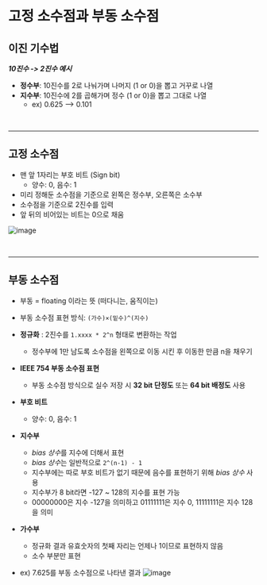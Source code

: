 # **고정 소수점과 부동 소수점**

## 이진 기수법

**_10진수 -> 2진수 예시_**

- **정수부**: 10진수를 2로 나눠가며 나머지 (1 or 0)을 뽑고 거꾸로 나열
- **지수부**: 10진수에 2를 곱해가며 정수 (1 or 0)을 뽑고 그대로 나열
  - ex) 0.625 --> 0.101

<br>

---

## **고정 소수점**

- 맨 앞 1자리는 부호 비트 (Sign bit)
  - 양수: 0, 음수: 1
- 미리 정해둔 소수점을 기준으로 왼쪽은 정수부, 오른쪽은 소수부
- 소수점을 기준으로 2진수를 입력
- 앞 뒤의 비어있는 비트는 0으로 채움

![image](https://user-images.githubusercontent.com/60606025/171542013-4a6aaa89-7f8a-48d8-800c-ab92c5bb833c.png)

<br>

---

## **부동 소수점**

- 부동 = floating 이라는 뜻 (떠다니는, 움직이는)
- 부동 소수점 표현 방식: `(가수)×(밑수)^(지수)`
- **정규화** : 2진수를 `1.xxxx * 2^n` 형태로 변환하는 작업
  - 정수부에 1만 남도록 소수점을 왼쪽으로 이동 시킨 후 이동한 만큼 n을 채우기
- **IEEE 754 부동 소수점 표현**
  - 부동 소수점 방식으로 실수 저장 시 **32 bit 단정도** 또는 **64 bit 배정도** 사용
- **부호 비트**
  - 양수: 0, 음수: 1
- **지수부**
  - *bias 상수*를 지수에 더해서 표현
  - *bias 상수*는 일반적으로 `2^(n-1) - 1`
  - 지수부에는 따로 부호 비트가 없기 때문에 음수를 표현하기 위해 _bias 상수_ 사용
  - 지수부가 8 bit라면 -127 ~ 128의 지수를 표현 가능
  - 00000000은 지수 -127을 의미하고 01111111은 지수 0, 11111111은 지수 128을 의미
- **가수부**

  - 정규화 결과 유효숫자의 첫째 자리는 언제나 1이므로 표현하지 않음
  - 소수 부분만 표현

- ex) 7.625를 부동 소수점으로 나타낸 결과
  ![image](https://user-images.githubusercontent.com/60606025/171556211-87167bd5-39a1-49c2-a979-4b3fa7cb18a9.png)
